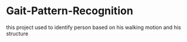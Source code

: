 # Gait-Pattern-Recognition
this project used to identify person based on his walking motion and his structure
